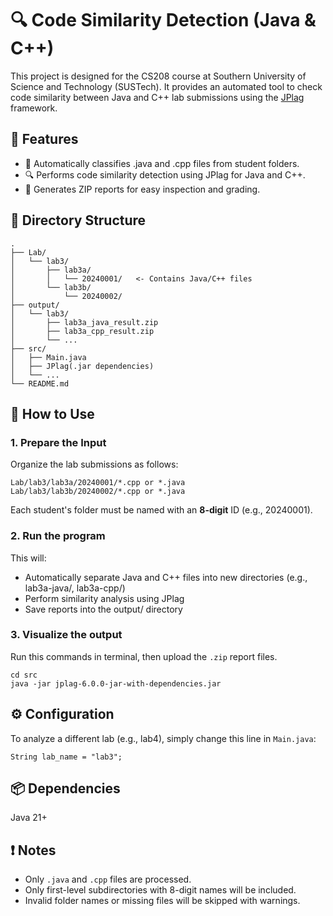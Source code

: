 # 🔍 Code Similarity Detection (Java & C++)

This project is designed for the CS208 course at Southern University of Science and Technology (SUSTech). It provides an automated tool to check code similarity between Java and C++ lab submissions using the [JPlag](https://github.com/jplag/JPlag) framework.

## 📌 Features

- 📁 Automatically classifies .java and .cpp files from student folders.
- 🔍 Performs code similarity detection using JPlag for Java and C++.
- 📄 Generates ZIP reports for easy inspection and grading.

## 📁 Directory Structure
```
.
├── Lab/
│   └── lab3/
│       ├── lab3a/
│       │   └── 20240001/   <- Contains Java/C++ files
│       └── lab3b/
│           └── 20240002/
├── output/
│   └── lab3/
│       ├── lab3a_java_result.zip
│       ├── lab3a_cpp_result.zip
│       └── ...
├── src/
│   ├── Main.java
│   ├── JPlag(.jar dependencies)
│   └── ...
└── README.md
```

## 🚀 How to Use

### 1. Prepare the Input
Organize the lab submissions as follows:
```
Lab/lab3/lab3a/20240001/*.cpp or *.java
Lab/lab3/lab3b/20240002/*.cpp or *.java
```
Each student's folder must be named with an **8-digit** ID (e.g., 20240001).

### 2. Run the program 
This will:

- Automatically separate Java and C++ files into new directories (e.g., lab3a-java/, lab3a-cpp/)
- Perform similarity analysis using JPlag
- Save reports into the output/ directory

### 3. Visualize the output
Run this commands in terminal, then upload the `.zip` report files.
```
cd src
java -jar jplag-6.0.0-jar-with-dependencies.jar
```


## ⚙️ Configuration
To analyze a different lab (e.g., lab4), simply change this line in `Main.java`:
```
String lab_name = "lab3";
```

## 📦 Dependencies
Java 21+

## ❗ Notes
- Only `.java` and `.cpp` files are processed.
- Only first-level subdirectories with 8-digit names will be included.
- Invalid folder names or missing files will be skipped with warnings.
